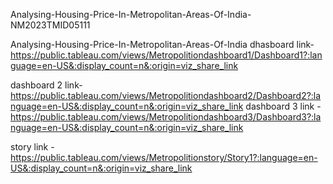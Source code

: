  Analysing-Housing-Price-In-Metropolitan-Areas-Of-India-NM2023TMID05111

 
Analysing-Housing-Price-In-Metropolitan-Areas-Of-India dhasboard link-https://public.tableau.com/views/Metropolitiondashboard1/Dashboard1?:language=en-US&:display_count=n&:origin=viz_share_link

dashboard 2 link-https://public.tableau.com/views/Metropolitiondashboard2/Dashboard2?:language=en-US&:display_count=n&:origin=viz_share_link
dashboard 3 link -https://public.tableau.com/views/Metropolitiondashboard3/Dashboard3?:language=en-US&:display_count=n&:origin=viz_share_link

story link -https://public.tableau.com/views/Metropolitionstory/Story1?:language=en-US&:display_count=n&:origin=viz_share_link
